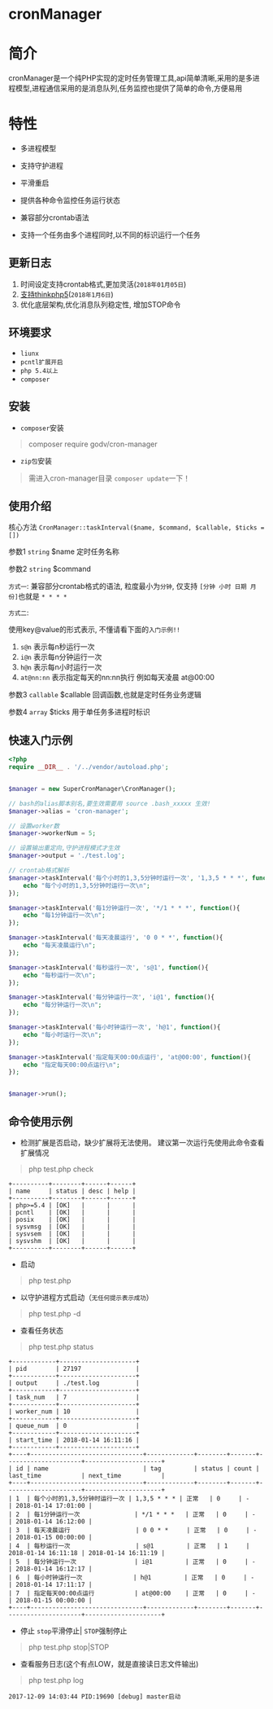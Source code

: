 # cronManager

# 简介

cronManager是一个纯PHP实现的定时任务管理工具,api简单清晰,采用的是多进程模型,进程通信采用的是消息队列,任务监控也提供了简单的命令,方便易用

# 特性

* 多进程模型

* 支持守护进程

* 平滑重启

* 提供各种命令监控任务运行状态

* 兼容部分crontab语法

* 支持一个任务由多个进程同时,以不同的标识运行一个任务


## 更新日志

1. 时间设定支持crontab格式,更加灵活(`2018年01月05日`)
2. [支持thinkphp5](https://gitee.com/jianglibin/cron-manager/tree/master/doc/thinkphp5)(`2018年1月6日`)
3. 优化底层架构,优化消息队列稳定性, 增加STOP命令

## 环境要求

* `liunx`
* `pcntl扩展开启`
* `php 5.4以上`
* `composer`


## 安装

* `composer`安装

> composer require godv/cron-manager

* `zip包`安装

> 需进入cron-manager目录 `composer update`一下！


## 使用介绍

核心方法 `CronManager::taskInterval($name, $command, $callable, $ticks = [])` 

参数1 `string` $name 定时任务名称

参数2 `string` $command 

`方式一`: 兼容部分crontab格式的语法, 粒度最小为`分钟`, 仅支持 `[分钟 小时 日期 月份]`也就是 `* * * *` 

`方式二`: 

使用key@value的形式表示, 不懂请看下面的`入门示例!!`
1. `s@n` 表示每n秒运行一次 
2. `i@n` 表示每n分钟运行一次 
3. `h@n` 表示每n小时运行一次
4. `at@nn:nn` 表示指定每天的nn:nn执行 例如每天凌晨 at@00:00

参数3 `callable` $callable 回调函数,也就是定时任务业务逻辑

参数4 `array` $ticks 用于单任务多进程时标识

## 快速入门示例

```php
<?php
require __DIR__ . '/../vendor/autoload.php';


$manager = new SuperCronManager\CronManager();

// bash的alias脚本别名,要生效需要用 source .bash_xxxxx 生效!
$manager->alias = 'cron-manager';

// 设置worker数
$manager->workerNum = 5;

// 设置输出重定向,守护进程模式才生效
$manager->output = './test.log';

// crontab格式解析
$manager->taskInterval('每个小时的1,3,5分钟时运行一次', '1,3,5 * * *', function(){
    echo "每个小时的1,3,5分钟时运行一次\n";
});

$manager->taskInterval('每1分钟运行一次', '*/1 * * *', function(){
    echo "每1分钟运行一次\n";
});

$manager->taskInterval('每天凌晨运行', '0 0 * *', function(){
    echo "每天凌晨运行\n";
});

$manager->taskInterval('每秒运行一次', 's@1', function(){
    echo "每秒运行一次\n";
});

$manager->taskInterval('每分钟运行一次', 'i@1', function(){
    echo "每分钟运行一次\n";
});

$manager->taskInterval('每小时钟运行一次', 'h@1', function(){
    echo "每小时运行一次\n";
});

$manager->taskInterval('指定每天00:00点运行', 'at@00:00', function(){
    echo "指定每天00:00点运行\n";
});


$manager->run();
```

## 命令使用示例

* 检测扩展是否启动，缺少扩展将无法使用。 建议第一次运行先使用此命令查看扩展情况

> php test.php check

```
+----------+--------+------+------+
| name     | status | desc | help |
+----------+--------+------+------+
| php>=5.4 | [OK]   |      |      |
| pcntl    | [OK]   |      |      |
| posix    | [OK]   |      |      |
| sysvmsg  | [OK]   |      |      |
| sysvsem  | [OK]   |      |      |
| sysvshm  | [OK]   |      |      |
+----------+--------+------+------+
```

* 启动

>  php test.php

* 以守护进程方式启动（`无任何提示表示成功`）

>  php test.php -d

* 查看任务状态

>  php test.php status

```
+------------+---------------------+
| pid        | 27197               |
+------------+---------------------+
| output     | ./test.log          |
+------------+---------------------+
| task_num   | 7                   |
+------------+---------------------+
| worker_num | 10                  |
+------------+---------------------+
| queue_num  | 0                   |
+------------+---------------------+
| start_time | 2018-01-14 16:11:16 |
+------------+---------------------+
+----+-------------------------------+-------------+--------+-------+---------------------+---------------------+
| id | name                          | tag         | status | count | last_time           | next_time           |
+----+-------------------------------+-------------+--------+-------+---------------------+---------------------+
| 1  | 每个小时的1,3,5分钟时运行一次 | 1,3,5 * * * | 正常   | 0     | -                   | 2018-01-14 17:01:00 |
| 2  | 每1分钟运行一次               | */1 * * *   | 正常   | 0     | -                   | 2018-01-14 16:12:00 |
| 3  | 每天凌晨运行                  | 0 0 * *     | 正常   | 0     | -                   | 2018-01-15 00:00:00 |
| 4  | 每秒运行一次                  | s@1         | 正常   | 1     | 2018-01-14 16:11:18 | 2018-01-14 16:11:19 |
| 5  | 每分钟运行一次                | i@1         | 正常   | 0     | -                   | 2018-01-14 16:12:17 |
| 6  | 每小时钟运行一次              | h@1         | 正常   | 0     | -                   | 2018-01-14 17:11:17 |
| 7  | 指定每天00:00点运行           | at@00:00    | 正常   | 0     | -                   | 2018-01-15 00:00:00 |
+----+-------------------------------+-------------+--------+-------+---------------------+---------------------+
```

* 停止 `stop`平滑停止| `STOP`强制停止

>  php test.php stop|STOP


* 查看服务日志(这个有点LOW，就是直接读日志文件输出)

>  php test.php log

```
2017-12-09 14:03:44 PID:19690 [debug] master启动
```
